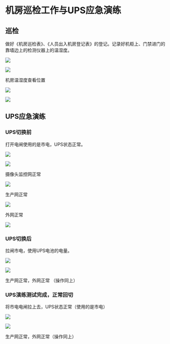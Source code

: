 # 机房巡检工作与UPS应急演练

## 巡检

做好《机房巡检表》、《人员出入机房登记表》的登记。记录好机柜上、门禁进门的靠墙边上的检测仪器上的温湿度。

![ ](https://i.postimg.cc/4d2WwQxF/Pix-Pin-2024-09-29-09-45-05.png)

![](https://i.postimg.cc/DwcHLsLR/Pix-Pin-2024-09-29-09-45-33.png)

机房温湿度查看位置

![ ](https://s2.loli.net/2024/10/06/jemRt6a5VY1DXFE.png)

![ ](https://s2.loli.net/2024/10/06/ubj1B6T58dShMQt.png)


## UPS应急演练

### UPS切换前

打开电闸使用的是市电，UPS状态正常。

![ ](https://cdn.sa.net/2024/10/22/hA2QEOLUYd3MSJ5.png)

![ ](https://cdn.sa.net/2024/10/22/g4MZzxdGQ2Hsm9v.png)

摄像头监控网正常

![ ](https://cdn.sa.net/2024/10/22/N8kqLPsaO1IzCJb.png)


生产网正常

![ ](https://cdn.sa.net/2024/10/22/d6JGUtiTVyj8Zs3.png)

外网正常

![ ](https://cdn.sa.net/2024/10/22/oJdhD8HEIUtFzYi.png)

### UPS切换后

拉闸市电，使用UPS电池的电量。

![ ](https://cdn.sa.net/2024/10/22/yiQKfzpVjeIcrPF.png)

![ ](https://cdn.sa.net/2024/10/22/7TZEo92wROCk1Lz.png)

生产网正常，外网正常 （操作同上）

### UPS演练测试完成，正常回切

将市电电闸拉上去，UPS状态正常（使用的是市电）

![ ](https://cdn.sa.net/2024/10/22/hA2QEOLUYd3MSJ5.png)

![ ](https://cdn.sa.net/2024/10/22/g4MZzxdGQ2Hsm9v.png)

生产网正常，外网正常（操作同上）